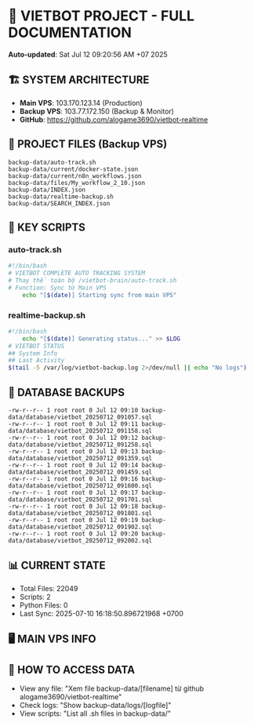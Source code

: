 # 🤖 VIETBOT PROJECT - FULL DOCUMENTATION
**Auto-updated**: Sat Jul 12 09:20:56 AM +07 2025

## 🏗️ SYSTEM ARCHITECTURE
- **Main VPS**: 103.170.123.14 (Production)
- **Backup VPS**: 103.77.172.150 (Backup & Monitor)
- **GitHub**: https://github.com/alogame3690/vietbot-realtime

## 📁 PROJECT FILES (Backup VPS)
```
backup-data/auto-track.sh
backup-data/current/docker-state.json
backup-data/current/n8n_workflows.json
backup-data/files/My_workflow_2_10.json
backup-data/INDEX.json
backup-data/realtime-backup.sh
backup-data/SEARCH_INDEX.json
```

## 🔧 KEY SCRIPTS
### auto-track.sh
```bash
#!/bin/bash
# VIETBOT COMPLETE AUTO TRACKING SYSTEM
# Thay thế toàn bộ /vietbot-brain/auto-track.sh
# Function: Sync từ Main VPS
    echo "[$(date)] Starting sync from main VPS"
```
### realtime-backup.sh
```bash
#!/bin/bash
    echo "[$(date)] Generating status..." >> $LOG
# VIETBOT STATUS
## System Info
## Last Activity
$(tail -5 /var/log/vietbot-backup.log 2>/dev/null || echo "No logs")
```

## 💾 DATABASE BACKUPS
```
-rw-r--r-- 1 root root 0 Jul 12 09:10 backup-data/database/vietbot_20250712_091057.sql
-rw-r--r-- 1 root root 0 Jul 12 09:11 backup-data/database/vietbot_20250712_091158.sql
-rw-r--r-- 1 root root 0 Jul 12 09:12 backup-data/database/vietbot_20250712_091258.sql
-rw-r--r-- 1 root root 0 Jul 12 09:13 backup-data/database/vietbot_20250712_091359.sql
-rw-r--r-- 1 root root 0 Jul 12 09:14 backup-data/database/vietbot_20250712_091459.sql
-rw-r--r-- 1 root root 0 Jul 12 09:16 backup-data/database/vietbot_20250712_091600.sql
-rw-r--r-- 1 root root 0 Jul 12 09:17 backup-data/database/vietbot_20250712_091701.sql
-rw-r--r-- 1 root root 0 Jul 12 09:18 backup-data/database/vietbot_20250712_091801.sql
-rw-r--r-- 1 root root 0 Jul 12 09:19 backup-data/database/vietbot_20250712_091902.sql
-rw-r--r-- 1 root root 0 Jul 12 09:20 backup-data/database/vietbot_20250712_092002.sql
```

## 📊 CURRENT STATE
- Total Files: 22049
- Scripts: 2
- Python Files: 0
- Last Sync: 2025-07-10 16:18:50.896721968 +0700

## 🖥️ MAIN VPS INFO


## 🚨 HOW TO ACCESS DATA
- View any file: "Xem file backup-data/[filename] từ github alogame3690/vietbot-realtime"
- Check logs: "Show backup-data/logs/[logfile]"
- View scripts: "List all .sh files in backup-data/"
